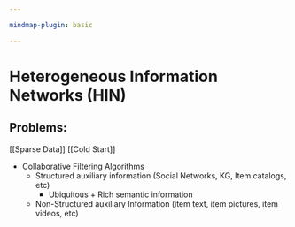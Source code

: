 ```yaml
---

mindmap-plugin: basic

---
```


# Heterogeneous Information Networks (HIN)

## Problems:
[[Sparse Data]]
[[Cold Start]]
- Collaborative Filtering Algorithms
   - Structured auxiliary information
      (Social Networks, KG, Item catalogs, etc)
      - Ubiquitous + Rich semantic information
   - Non-Structured auxiliary Information
      (item text, item pictures, item videos, etc)